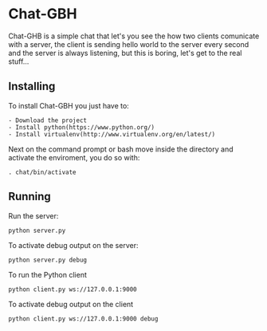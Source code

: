 # Chat-GBH

  Chat-GHB is a simple chat that let's you see the how two clients comunicate with a server, the client is sending hello world to the server every second and the server is always listening, but this is boring, let's get to the real stuff...

## Installing

  To install Chat-GBH you just have to:

    - Download the project
    - Install python(https://www.python.org/)
    - Install virtualenv(http://www.virtualenv.org/en/latest/)

  Next on the command prompt or bash move inside the directory and activate the enviroment, you do so with:
    
    . chat/bin/activate

## Running

  Run the server:

    python server.py

  To activate debug output on the server:

    python server.py debug

  To run the Python client

    python client.py ws://127.0.0.1:9000

  To activate debug output on the client

    python client.py ws://127.0.0.1:9000 debug


